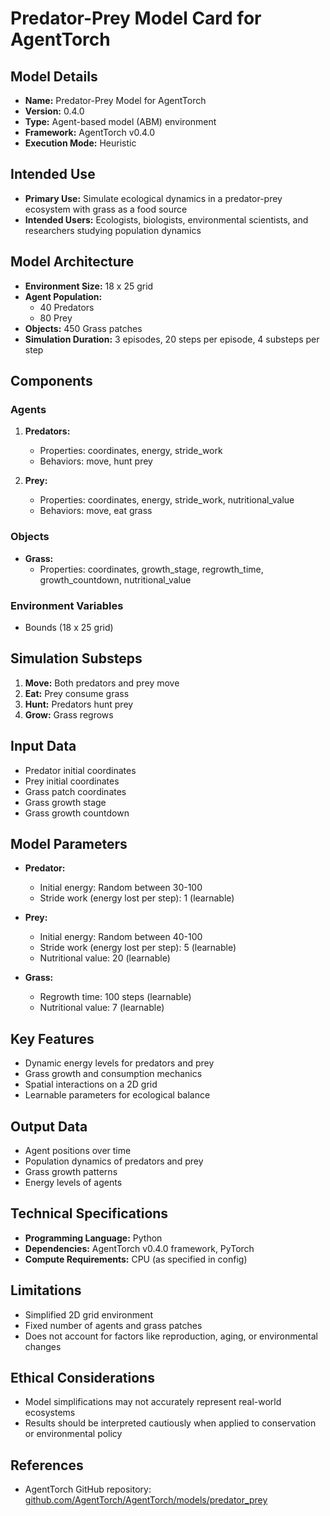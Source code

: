 # Predator-Prey Model Card for AgentTorch

## Model Details

- **Name:** Predator-Prey Model for AgentTorch
- **Version:** 0.4.0
- **Type:** Agent-based model (ABM) environment
- **Framework:** AgentTorch v0.4.0
- **Execution Mode:** Heuristic

## Intended Use

- **Primary Use:** Simulate ecological dynamics in a predator-prey
  ecosystem with grass as a food source
- **Intended Users:** Ecologists, biologists, environmental scientists,
  and researchers studying population dynamics

## Model Architecture

- **Environment Size:** 18 x 25 grid
- **Agent Population:**
  - 40 Predators
  - 80 Prey
- **Objects:** 450 Grass patches
- **Simulation Duration:** 3 episodes, 20 steps per episode, 4 substeps
  per step

## Components

### Agents

1. **Predators:**

   - Properties: coordinates, energy, stride_work
   - Behaviors: move, hunt prey

2. **Prey:**
   - Properties: coordinates, energy, stride_work, nutritional_value
   - Behaviors: move, eat grass

### Objects

- **Grass:**
  - Properties: coordinates, growth_stage, regrowth_time,
    growth_countdown, nutritional_value

### Environment Variables

- Bounds (18 x 25 grid)

## Simulation Substeps

1. **Move:** Both predators and prey move
2. **Eat:** Prey consume grass
3. **Hunt:** Predators hunt prey
4. **Grow:** Grass regrows

## Input Data

- Predator initial coordinates
- Prey initial coordinates
- Grass patch coordinates
- Grass growth stage
- Grass growth countdown

## Model Parameters

- **Predator:**

  - Initial energy: Random between 30-100
  - Stride work (energy lost per step): 1 (learnable)

- **Prey:**

  - Initial energy: Random between 40-100
  - Stride work (energy lost per step): 5 (learnable)
  - Nutritional value: 20 (learnable)

- **Grass:**
  - Regrowth time: 100 steps (learnable)
  - Nutritional value: 7 (learnable)

## Key Features

- Dynamic energy levels for predators and prey
- Grass growth and consumption mechanics
- Spatial interactions on a 2D grid
- Learnable parameters for ecological balance

## Output Data

- Agent positions over time
- Population dynamics of predators and prey
- Grass growth patterns
- Energy levels of agents

## Technical Specifications

- **Programming Language:** Python
- **Dependencies:** AgentTorch v0.4.0 framework, PyTorch
- **Compute Requirements:** CPU (as specified in config)

## Limitations

- Simplified 2D grid environment
- Fixed number of agents and grass patches
- Does not account for factors like reproduction, aging, or
  environmental changes

## Ethical Considerations

- Model simplifications may not accurately represent real-world
  ecosystems
- Results should be interpreted cautiously when applied to conservation
  or environmental policy

## References

- AgentTorch GitHub repository:
  [github.com/AgentTorch/AgentTorch/models/predator_prey](https://github.com/AgentTorch/AgentTorch/models/predator_prey)
